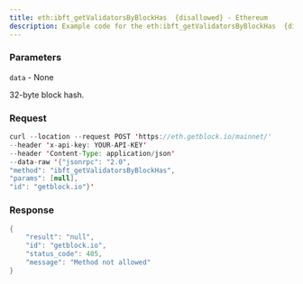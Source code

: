 ```yaml
---
title: eth:ibft_getValidatorsByBlockHas  {disallowed} - Ethereum
description: Example code for the eth:ibft_getValidatorsByBlockHas  {disallowed} json-rpc method. Сomplete guide on how to use eth:ibft_getValidatorsByBlockHas  {disallowed} json-rpc in GetBlock.io Web3 documentation.
---
```


### Parameters


`data` - None

32-byte block hash.

### Request

``` java
curl --location --request POST 'https://eth.getblock.io/mainnet/' 
--header 'x-api-key: YOUR-API-KEY' 
--header 'Content-Type: application/json' 
--data-raw '{"jsonrpc": "2.0",
"method": "ibft_getValidatorsByBlockHas",
"params": [null],
"id": "getblock.io"}'
```

###  Response

``` java
{
    "result": "null",
    "id": "getblock.io",
    "status_code": 405,
    "message": "Method not allowed"
}
```

